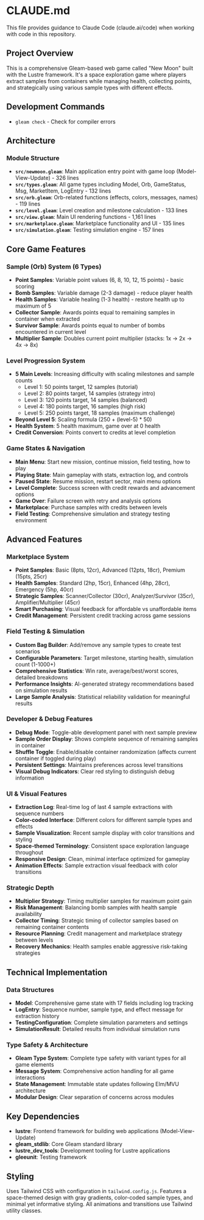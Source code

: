 # CLAUDE.md

This file provides guidance to Claude Code (claude.ai/code) when working with code in this repository.

## Project Overview

This is a comprehensive Gleam-based web game called "New Moon" built with the Lustre framework. It's a space exploration game where players extract samples from containers while managing health, collecting points, and strategically using various sample types with different effects.

## Development Commands

- `gleam check` - Check for compiler errors

## Architecture

### Module Structure
- **`src/newmoon.gleam`**: Main application entry point with game loop (Model-View-Update) - 326 lines
- **`src/types.gleam`**: All game types including Model, Orb, GameStatus, Msg, MarketItem, LogEntry - 132 lines
- **`src/orb.gleam`**: Orb-related functions (effects, colors, messages, names) - 119 lines
- **`src/level.gleam`**: Level creation and milestone calculation - 133 lines
- **`src/view.gleam`**: Main UI rendering functions - 1,161 lines
- **`src/marketplace.gleam`**: Marketplace functionality and UI - 135 lines
- **`src/simulation.gleam`**: Testing simulation engine - 157 lines

## Core Game Features

### Sample (Orb) System (6 Types)
- **Point Samples**: Variable point values (6, 8, 10, 12, 15 points) - basic scoring
- **Bomb Samples**: Variable damage (2-3 damage) - reduce player health
- **Health Samples**: Variable healing (1-3 health) - restore health up to maximum of 5
- **Collector Sample**: Awards points equal to remaining samples in container when extracted
- **Survivor Sample**: Awards points equal to number of bombs encountered in current level
- **Multiplier Sample**: Doubles current point multiplier (stacks: 1x → 2x → 4x → 8x)

### Level Progression System
- **5 Main Levels**: Increasing difficulty with scaling milestones and sample counts
  - Level 1: 50 points target, 12 samples (tutorial)
  - Level 2: 80 points target, 14 samples (strategy intro)
  - Level 3: 120 points target, 14 samples (balanced)
  - Level 4: 180 points target, 16 samples (high risk)
  - Level 5: 250 points target, 18 samples (maximum challenge)
- **Beyond Level 5**: Scaling formula (250 + (level-5) * 50)
- **Health System**: 5 health maximum, game over at 0 health
- **Credit Conversion**: Points convert to credits at level completion

### Game States & Navigation
- **Main Menu**: Start new mission, continue mission, field testing, how to play
- **Playing State**: Main gameplay with stats, extraction log, and controls
- **Paused State**: Resume mission, restart sector, main menu options
- **Level Complete**: Success screen with credit rewards and advancement options
- **Game Over**: Failure screen with retry and analysis options
- **Marketplace**: Purchase samples with credits between levels
- **Field Testing**: Comprehensive simulation and strategy testing environment

## Advanced Features

### Marketplace System
- **Point Samples**: Basic (8pts, 12cr), Advanced (12pts, 18cr), Premium (15pts, 25cr)
- **Health Samples**: Standard (2hp, 15cr), Enhanced (4hp, 28cr), Emergency (5hp, 40cr)
- **Strategic Samples**: Scanner/Collector (30cr), Analyzer/Survivor (35cr), Amplifier/Multiplier (45cr)
- **Smart Purchasing**: Visual feedback for affordable vs unaffordable items
- **Credit Management**: Persistent credit tracking across game sessions

### Field Testing & Simulation
- **Custom Bag Builder**: Add/remove any sample types to create test scenarios
- **Configurable Parameters**: Target milestone, starting health, simulation count (1-1000+)
- **Comprehensive Statistics**: Win rate, average/best/worst scores, detailed breakdowns
- **Performance Insights**: AI-generated strategy recommendations based on simulation results
- **Large Sample Analysis**: Statistical reliability validation for meaningful results

### Developer & Debug Features
- **Debug Mode**: Toggle-able development panel with next sample preview
- **Sample Order Display**: Shows complete sequence of remaining samples in container
- **Shuffle Toggle**: Enable/disable container randomization (affects current container if toggled during play)
- **Persistent Settings**: Maintains preferences across level transitions
- **Visual Debug Indicators**: Clear red styling to distinguish debug information

### UI & Visual Features
- **Extraction Log**: Real-time log of last 4 sample extractions with sequence numbers
- **Color-coded Interface**: Different colors for different sample types and effects
- **Sample Visualization**: Recent sample display with color transitions and styling
- **Space-themed Terminology**: Consistent space exploration language throughout
- **Responsive Design**: Clean, minimal interface optimized for gameplay
- **Animation Effects**: Sample extraction visual feedback with color transitions

### Strategic Depth
- **Multiplier Strategy**: Timing multiplier samples for maximum point gain
- **Risk Management**: Balancing bomb samples with health sample availability
- **Collector Timing**: Strategic timing of collector samples based on remaining container contents
- **Resource Planning**: Credit management and marketplace strategy between levels
- **Recovery Mechanics**: Health samples enable aggressive risk-taking strategies

## Technical Implementation

### Data Structures
- **Model**: Comprehensive game state with 17 fields including log tracking
- **LogEntry**: Sequence number, sample type, and effect message for extraction history
- **TestingConfiguration**: Complete simulation parameters and settings
- **SimulationResult**: Detailed results from individual simulation runs

### Type Safety & Architecture
- **Gleam Type System**: Complete type safety with variant types for all game elements
- **Message System**: Comprehensive action handling for all game interactions
- **State Management**: Immutable state updates following Elm/MVU architecture
- **Modular Design**: Clear separation of concerns across modules

## Key Dependencies

- **lustre**: Frontend framework for building web applications (Model-View-Update)
- **gleam_stdlib**: Core Gleam standard library
- **lustre_dev_tools**: Development tooling for Lustre applications
- **gleeunit**: Testing framework

## Styling

Uses Tailwind CSS with configuration in `tailwind.config.js`. Features a space-themed design with gray gradients, color-coded sample types, and minimal yet informative styling. All animations and transitions use Tailwind utility classes.

